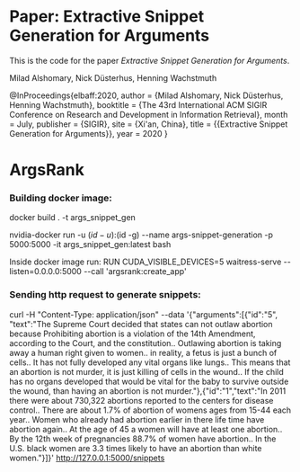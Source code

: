 
# Paper: Extractive Snippet Generation for Arguments

This is the code for the paper *Extractive Snippet Generation for Arguments*.

Milad Alshomary, Nick Düsterhus, Henning Wachstmuth


@InProceedings{elbaff:2020,
  author =              {Milad Alshomary, Nick Düsterhus, Henning Wachstmuth},
  booktitle =           {The 43rd International ACM SIGIR Conference on Research and Development in Information Retrieval},
  month =               July,
  publisher =           {SIGIR},
  site =                {Xi'an, China},
  title =               {{Extractive Snippet Generation for Arguments}},
  year =                2020
}

# ArgsRank

### Building docker image:
docker build . -t args_snippet_gen

nvidia-docker run -u $(id -u):$(id -g) --name args-snippet-generation -p 5000:5000 -it args_snippet_gen:latest bash

Inside docker image run: RUN CUDA_VISIBLE_DEVICES=5 waitress-serve --listen=0.0.0.0:5000  --call 'argsrank:create_app'


### Sending http request to generate snippets:

curl -H "Content-Type: application/json" --data '{"arguments":[{"id":"5", "text":"The Supreme Court decided that states can not outlaw abortion because Prohibiting abortion is a violation of the 14th Amendment, according to the Court, and the constitution.. Outlawing abortion is taking away a human right given to women.. in reality, a fetus is just a bunch of cells.. It has not fully developed any vital organs like lungs.. This means that an abortion is not murder, it is just killing of cells in the wound.. If the child has no organs developed that would be vital for the baby to survive outside the wound, than having an abortion is not murder."},{"id":"1","text":"In 2011 there were about 730,322 abortions reported to the centers for disease control.. There are about 1.7% of abortion of womens ages from 15-44 each year.. Women who already had abortion earlier in there life time have abortion again.. At the age of 45 a women will have at least one abortion.. By the 12th week of pregnancies 88.7% of women have abortion.. In the U.S. black women are 3.3 times likely to have an abortion than white women."}]}' http://127.0.0.1:5000/snippets
